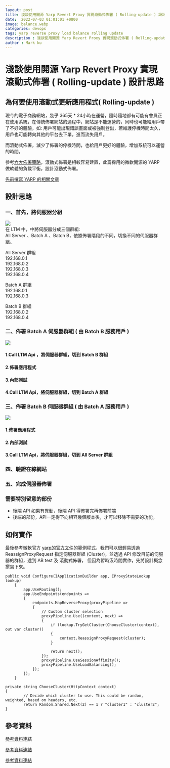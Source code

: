 ```yaml
---
layout: post
title: 淺談使用開源 Yarp Revert Proxy 實現滾動式佈署 ( Rolling-update ) 設計思路
date:  2022-07-03 01:01:01 +0800
image: balance.webp
categories: devops
tags: yarp reverse proxy load balance rolling update 
description : 淺談使用開源 Yarp Revert Proxy 實現滾動式佈署 ( Rolling-update ) 設計思路
author : Mark ku
---
```

# 淺談使用開源 Yarp Revert Proxy 實現滾動式佈署 ( Rolling-update ) 設計思路

## 為何要使用滾動式更新應用程式( Rolling-update )
現今的電子商務網站，幾乎 365天 * 24小時在運營，隨時隨地都有可能有會員正在使用系統，在傳統佈署網站的過程中，網站是不能運營的，同時也可能給用戶帶了不好的體驗，如: 用戶可能出現錯誤畫面或被強制登出，若維護停機時間太久，用戶也可能轉向其他的平台去下單，進而流失用戶。  

而滾動式佈署，減少了佈署的停機時間，也給用戶更好的體驗，增加系統可以運營的時間。  

參考[六大佈署策略](https://thenewstack.io/deployment-strategies/)，滾動式佈署是相較容易建置，此篇採用的微軟開源的 YARP 做軟體的負載平衡，設計滾動式佈署。  

[先前撰寫 YARP 的相關文章](https://blog.markkulab.net/2022/01/13/yarp-reverse-proxy)  

## 設計思路
### 一、首先，將伺服器分組
![](https://i.imgur.com/zSfGciH.png)  
在 LTM 中，中將伺服器分成三個群組:  
All Server 、Batch A 、Batch B，依據佈署階段的不同，切換不同的伺服器群組。

All Server 群組  
192.168.0.1  
192.168.0.2  
192.168.0.3  
192.168.0.4  

Batch A 群組   
192.168.0.1  
192.168.0.3  

Batch B 群組  
192.168.0.2  
192.168.0.4  

### 二、佈署 Batch A 伺服器群組 ( 由 Batch B 服務用戶 ) 
![](https://i.imgur.com/dzRKYnd.png)

#### 1.Call LTM Api ，將伺服器群組，切到 Batch B 群組
#### 2.佈署應用程式
#### 3.內部測試
#### 4.Call LTM Api，將伺服器群組，切到 Batch A 群組

### 三、佈署 Batch B 伺服器群組 ( 由 Batch A 服務用戶 )

![](https://i.imgur.com/BTe4xnV.png)
#### 1.佈署應用程式
#### 2.內部測試
#### 3.Call LTM Api，將伺服器群組，切到 All Server 群組
### 四、驗證在線網站
### 五、完成伺服器佈署

### 需要特別留意的部份
* 後端 API 如果有異動，後端 API 得佈署完再佈署前端
* 後端的部份，API一定得下向相容幾個版本後，才可以移除不需要的功能。
 
## 如何實作
最後參考微軟官方 [yarp的官方文件](https://microsoft.github.io/reverse-proxy/articles/ab-testing.html)的範例程式，我們可以很輕易透過 ReassignProxyRequest 指定伺服器群組 (Cluster)，並透過 API 修改目前的伺服器的群組，達到 AB test 及 滾動式佈署，
但因為暫時沒時間實作，先將設計概念撰寫下來。

```
public void Configure(IApplicationBuilder app, IProxyStateLookup lookup)
    {
        app.UseRouting();
        app.UseEndpoints(endpoints =>
        {
            endpoints.MapReverseProxy(proxyPipeline =>
            {
                // Custom cluster selection
                proxyPipeline.Use((context, next) =>
                {
                    if (lookup.TryGetCluster(ChooseCluster(context), out var cluster))
                    {
                        context.ReassignProxyRequest(cluster);
                    }

                    return next();
                });
                proxyPipeline.UseSessionAffinity();
                proxyPipeline.UseLoadBalancing();
            });
        });
    }

private string ChooseCluster(HttpContext context)
{
        // Decide which cluster to use. This could be random, weighted, based on headers, etc.
        return Random.Shared.Next(2) == 1 ? "cluster1" : "cluster2";
}
```

## 參考資料
[參考資料連結](https://microsoft.github.io/reverse-proxy/articles/ab-testing.html)  

[參考資料連結](https://segmentfault.com/a/1190000041000199?fbclid=IwAR2aZheEq9ADoyXk4EckJhjrzb6EGpMFHipK3D88B9L-OUoPkwXW13Wu-yk)  

[參考資料連結](https://thenewstack.io/deployment-strategies/)  
